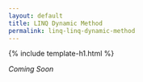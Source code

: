 ```yaml
---
layout: default
title: LINQ Dynamic Method
permalink: linq-linq-dynamic-method
---
```


{% include template-h1.html %}

_Coming Soon_
